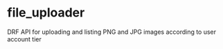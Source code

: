 # file_uploader
 DRF API for uploading and listing PNG and JPG images according to user account tier
